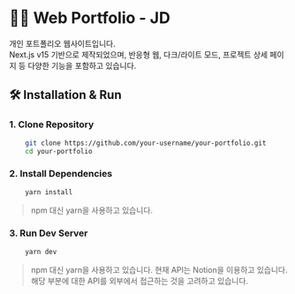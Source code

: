 # 🧑‍💻 Web Portfolio - JD

개인 포트폴리오 웹사이트입니다.  
Next.js v15 기반으로 제작되었으며, 반응형 웹, 다크/라이트 모드, 프로젝트 상세 페이지 등 다양한 기능을 포함하고 있습니다.

## 🛠️ Installation & Run

### 1. Clone Repository

```bash
    git clone https://github.com/your-username/your-portfolio.git
    cd your-portfolio
```

### 2. Install Dependencies
```bash
    yarn install
```
> npm 대신 yarn을 사용하고 있습니다. 

### 3. Run Dev Server
```bash
    yarn dev
```
> npm 대신 yarn을 사용하고 있습니다. 
> 현재 API는 Notion을 이용하고 있습니다. 해당 부분에 대한 API를 외부에서 접근하는 것을 고려하고 있습니다.
